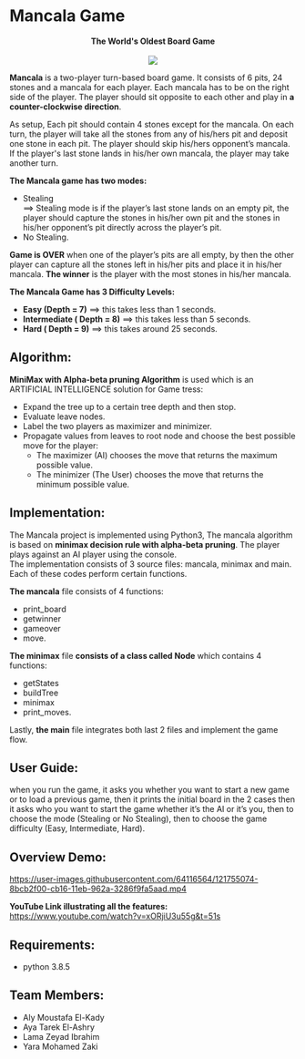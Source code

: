 # Mancala Game
<div align="center">
   <strong>The World's Oldest Board Game </strong>  <br />  
   <br />
   <img src="https://user-images.githubusercontent.com/64116564/120125174-de702700-c1b7-11eb-9574-6418363c758a.png" />  
</div>   


 
**Mancala** is a two-player turn-based board game. It consists of 6 pits, 24 stones and a mancala for each player. Each mancala has to be on the right side of the player. The player should sit opposite to each other and play in **a counter-clockwise direction**.
 
As setup, Each pit should contain 4 stones except for the mancala. On each turn, the player will take all the stones from any of his/hers pit and deposit one stone in each pit. The player should skip his/hers opponent’s mancala. If the player's last stone lands in his/her own mancala, the player may take another turn.

**The Mancala game has two modes:** 
  * Stealing  
    ==> Stealing mode is if the player’s last stone lands on an empty pit, the player should capture the stones in his/her own pit and the stones in his/her opponent’s pit directly across the player’s pit.
  * No Stealing. 
 
**Game is OVER** when one of the player’s pits are all empty, by then the other player can capture all the stones left in his/her pits and place it in his/her mancala. **The winner** is the player with the most stones in his/her mancala. 

**The Mancala Game has 3 Difficulty Levels:**  
   * **Easy (Depth = 7)** ==> this takes less than 1 seconds.
   * **Intermediate ( Depth = 8)** ==> this takes less than 5 seconds.
   * **Hard ( Depth = 9)** ==> this takes around 25 seconds.  
   
## Algorithm:
**MiniMax with Alpha-beta pruning Algorithm** is used which is an ARTIFICIAL INTELLIGENCE solution for Game tress:
   * Expand the tree up to a certain tree depth and then stop. 
   * Evaluate leave nodes.
   * Label the two players as maximizer and minimizer. 
   * Propagate values from leaves to root node and choose the best possible move for the player:  
      * The maximizer (AI) chooses the move that returns the maximum possible value. 
      * The minimizer (The User) chooses the move that returns the minimum possible value.
## Implementation:

The Mancala project is implemented using Python3, The mancala algorithm is based on **minimax decision rule with alpha-beta pruning**. The player plays against an AI player using the console.    
The implementation consists of 3 source files: mancala, minimax and main. Each of these codes perform certain functions.   

**The mancala** file consists of 4 functions: 
   * print_board
   * getwinner
   * gameover 
   * move.  

**The minimax** file **consists of a class called Node** which contains 4 functions:  
   * getStates 
   * buildTree 
   * minimax 
   * print_moves.   

Lastly, **the main** file integrates both last 2 files and implement the game flow. 

## User Guide:
when you run the game, it asks you whether you want to start a new game or to load a previous game, then it prints the initial board in the 2 cases then it asks who you want to start the game whether it’s the AI or it’s you, then to choose the mode (Stealing or No Stealing), then to choose the game difficulty (Easy, Intermediate, Hard).

## Overview Demo:  
https://user-images.githubusercontent.com/64116564/121755074-8bcb2f00-cb16-11eb-962a-3286f9fa5aad.mp4  

**YouTube Link illustrating all the features:** https://www.youtube.com/watch?v=xORjiU3u55g&t=51s
## Requirements:
 * python 3.8.5
 
## Team Members:
  * Aly Moustafa El-Kady
  * Aya Tarek El-Ashry
  * Lama Zeyad Ibrahim
  * Yara Mohamed Zaki


